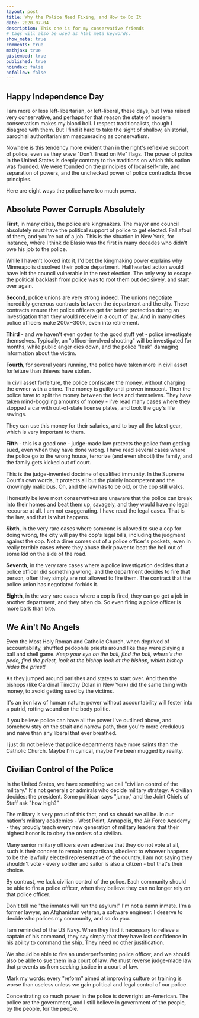 ```yaml
---
layout: post
title: Why the Police Need Fixing, and How to Do It
date: 2020-07-04
description: This one is for my conservative friends
# tags will also be used as html meta keywords.
show_meta: true
comments: true
mathjax: true
gistembed: true
published: true
noindex: false
nofollow: false
---
```


## Happy Independence Day

I am more or less left-libertarian, or left-liberal, these days, but I was
raised very conservative, and perhaps for that reason the state of modern
conservatism makes my blood boil. I respect traditionalists, though I disagree
with them. But I find it hard to take the sight of shallow, ahistorial,
parochial authoritarianism masquerading as conservatism.

Nowhere is this tendency more evident than in the right's reflexive support of
police, even as they wave "Don't Tread on Me" flags. The power of police in the
United States is deeply contrary to the traditions on which this nation was
founded. We were founded on the principles of local self-rule, and separation of
powers, and the unchecked power of police contradicts those principles.

Here are eight ways the police have too much power.

## Absolute Power Corrupts Absolutely

**First**, in many cities, the police are kingmakers. The mayor and council
absolutely must have the political support of police to get elected. Fall afoul
of them, and you're out of a job. This is the situation in New York, for instance,
where I think de Blasio was the first in many decades who didn't owe his job to
the police.

While I haven't looked into it, I'd bet the kingmaking power explains why
Minneapolis dissolved their police department. Halfhearted action would have
left the council vulnerable in the next election. The only way to escape the
political backlash from police was to root them out decisively, and start over
again.

**Second**, police unions are very strong indeed. The unions negotiate incredibly
generous contracts between the department and the city. These contracts ensure
that police officers get far better protection during an investigation than they
would receive in a court of law. And in many cities police officers make
$200k-$300k, even into retirement.

**Third** - and we haven't even gotten to the good stuff yet - police investigate
themselves. Typically, an "officer-involved shooting" will be investigated for
months, while public anger dies down, and the police "leak" damaging information
about the victim.

**Fourth**, for several years running, the police have taken more in civil asset
forfeiture than thieves have stolen.

In civil asset forfeiture, the police confiscate the money, without charging the
owner with a crime. The money is guilty until proven innocent. Then the police
have to split the money between the feds and themselves. They have taken
mind-boggling amounts of money - I've read many cases where they stopped a car
with out-of-state license plates, and took the guy's life savings.

They can use this money for their salaries, and to buy all the latest gear,
which is very important to them.

**Fifth** - this is a good one - judge-made law protects the police from getting
sued, even when they have done wrong. I have read several cases where the police
go to the wrong house, terrorize (and even shoot!) the family, and the family
gets kicked out of court. 

This is the judge-invented doctrine of qualified immunity. In the Supreme
Court's own words, it protects all but the plainly incompetent and the knowingly
malicious. Oh, and the law has to be old, or the cop still walks.

I honestly believe most conservatives are unaware that the police can break into
their homes and beat them up, savagely, and they would have no legal recourse at
all. I am not exaggerating. I have read the legal cases. That is the law, and
that is what happens.

**Sixth**, in the very rare cases where someone is allowed to sue a cop for doing
wrong, the city will pay the cop's legal bills, including the judgment against
the cop. Not a dime comes out of a police officer's pockets, even in really
terrible cases where they abuse their power to beat the hell out of some kid on
the side of the road.

**Seventh**, in the very rare cases where a police investigation decides that a
police officer did something wrong, and the department decides to fire that
person, often they simply are not allowed to fire them. The contract that the
police union has negotiated forbids it.

**Eighth**, in the very rare cases where a cop is fired, they can go get a job in another department, and they often do. So even firing a police officer is more bark than bite.

## We Ain't No Angels

Even the Most Holy Roman and Catholic Church, when deprived of accountability, shuffled pedophile priests around like they were playing a ball and shell game. *Keep your eye on the ball, find the ball, where's the pedo, find the priest, look at the bishop look at the bishop, which bishop hides the priest!* 

As they jumped around parishes and states to start over. And then the bishops (like Cardinal Timothy Dolan in New York) did the same thing with money, to avoid getting sued by the victims.

It's an iron law of human nature: power without accountability will fester into a putrid, rotting wound on the body politic. 

If you believe police can have all the power I've outlined above, and somehow
stay on the strait and narrow path, then you're more credulous and naive than
any liberal that ever breathed.

I just do not believe that police departments have more saints than the Catholic Church. Maybe I'm cynical, maybe I've been mugged by reality.

## Civilian Control of the Police

In the United States, we have something we call "civilian control of the
military." It's not generals or admirals who decide military strategy. A
civilian decides: the president. Some politican says "jump," and the Joint
Chiefs of Staff ask "how high?"

The military is very proud of this fact, and so should we all be. In our
nation's military academies - West Point, Annapolis, the Air Force Academy -
they proudly teach every new generation of military leaders that their highest
honor is to obey the orders of a civilian.

Many senior military officers even advertise that they do not vote at all, such
is their concern to remain nonpartisan, obedient to whoever happens to be the
lawfully elected representative of the country. I am not saying they shouldn't
vote - every soldier and sailor is also a citizen - but that's their choice.

By contrast, we lack civilian control of the police. Each community should be
able to fire a police officer, when they believe they can no longer rely on that
police officer.

Don't tell me "the inmates will run the asylum!" I'm not a damn inmate. I'm a
former lawyer, an Afghanistan veteran, a software engineer. I deserve to decide
who polices my community, and so do you.

I am reminded of the US Navy. When they find it necessary to relieve a captain
of his command, they say simply that they have lost confidence in his ability to
command the ship. They need no other justification.

We should be able to fire an underperforming police officer, and we should also
be able to sue them in a court of law. We must reverse judge-made law that
prevents us from seeking justice in a court of law.

Mark my words: every "reform" aimed at improving culture or training is worse
than useless unless we gain political and legal control of our police.

Concentrating so much power in the police is downright un-American. The police
are the government, and I still believe in government of the people, by the
people, for the people.
